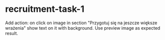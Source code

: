 # recruitment-task-1

Add action:
on click on image in section "Przygotuj się na jeszcze większe wrażenia" show text on it with background. 
Use preview image as expected result.